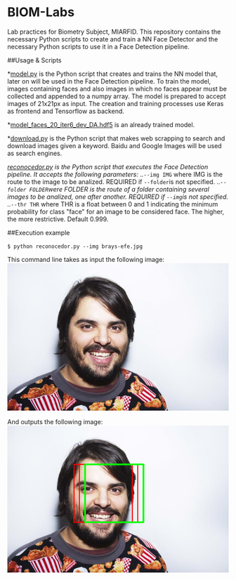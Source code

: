 # BIOM-Labs
Lab practices for Biometry Subject, MIARFID.
This repository contains the necessary Python scripts to create and train a NN Face Detector and the necessary Python scripts to use it in a Face Detection pipeline.

##Usage & Scripts

*[model.py](model.py) is the Python script that creates and trains the NN model that, later on will be used in the Face Detection pipeline. To train the model, images containing faces and also images in which no faces appear must be collected and appended to a numpy array. The model is prepared to accept images of 21x21px as input. The creation and training processes use Keras as frontend and Tensorflow as backend.

*[model_faces_20_iter6_dev_DA.hdf5](model_faces_20_iter6_dev_DA.hdf5) is an already trained model.

*[download.py](download.py) is the Python script that makes web scrapping to search and download images given a keyword. Baidu and Google Images will be used as search engines.

*[reconocedor.py](reconocedor.py) is the Python script that executes the Face Detection pipeline. It accepts the following parameters:
..*`--img IMG` where IMG is the route to the image to be analized. REQUIRED if `--folder`is not specified.
..*`--folder FOLDER`were FOLDER is the route of a folder containing several images to be analized, one after another. REQUIRED if `--img`is not specified.
..*`--thr THR` where THR is a float between 0 and 1 indicating the minimum probability for class "face" for an image to be considered face. The higher, the more restrictive. Default 0.999.

##Execution example

```
$ python reconocedor.py --img brays-efe.jpg
```

This command line takes as input the following image:
![Original image. Input to the Face Detector](brays-efe.jpg "Input image")

And outputs the following image:
![Result image. Output of the Face Detector](result.png "Output image")